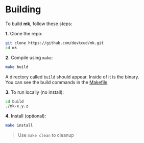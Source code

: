 # Building

To build **mk**, follow these steps:

**1.** Clone the repo:

```sh
git clone https://github.com/devkcud/mk.git
cd mk
```

**2.** Compile using `make`:

```sh
make build
```

A directory called `build` should appear. Inside of it is the binary.\
You can see the build commands in the [Makefile](Makefile)

**3.** To run locally (no install):

```sh
cd build
./mk-x.y.z
```

**4.** Install (optional):

```sh
make install
```

> Use `make clean` to cleanup
